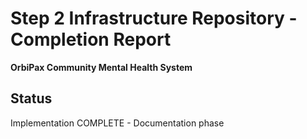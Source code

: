 # Step 2 Infrastructure Repository - Completion Report
**OrbiPax Community Mental Health System**

## Status
Implementation COMPLETE - Documentation phase
